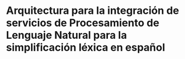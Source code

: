 # Arquitectura para la integración de servicios de Procesamiento de Lenguaje Natural para la simplificación léxica en español

